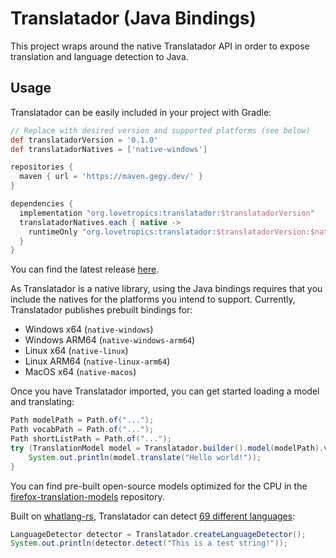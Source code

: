 # Translatador (Java Bindings)
This project wraps around the native Translatador API in order to expose translation and language detection to Java.

## Usage
Translatador can be easily included in your project with Gradle:
```gradle
// Replace with desired version and supported platforms (see below)
def translatadorVersion = '0.1.0'
def translatadorNatives = ['native-windows']

repositories {
  maven { url = 'https://maven.gegy.dev/' }
}

dependencies {
  implementation "org.lovetropics:translatador:$translatadorVersion"
  translatadorNatives.each { native ->
    runtimeOnly "org.lovetropics:translatador:$translatadorVersion:$native"
  }
}
```

You can find the latest release [here](https://github.com/LoveTropics/translatador/releases).

As Translatador is a native library, using the Java bindings requires that you include the natives for the platforms you intend to support.
Currently, Translatador publishes prebuilt bindings for:
 - Windows x64 (`native-windows`)
 - Windows ARM64 (`native-windows-arm64`)
 - Linux x64 (`native-linux`)
 - Linux ARM64 (`native-linux-arm64`)
 - MacOS x64 (`native-macos`)

Once you have Translatador imported, you can get started loading a model and translating:
```java
Path modelPath = Path.of("...");
Path vocabPath = Path.of("...");
Path shortListPath = Path.of("...");
try (TranslationModel model = Translatador.builder().model(modelPath).vocab(vocabPath).shortList(shortListPath).load()) {
    System.out.println(model.translate("Hello world!"));
}
```

You can find pre-built open-source models optimized for the CPU in the [firefox-translation-models](https://github.com/mozilla/firefox-translations-models) repository.

Built on [whatlang-rs](https://github.com/greyblake/whatlang-rs), Translatador can detect [69 different languages](https://github.com/greyblake/whatlang-rs/blob/master/SUPPORTED_LANGUAGES.md):
```java
LanguageDetector detector = Translatador.createLanguageDetector();
System.out.println(detector.detect("This is a test string!"));
```
